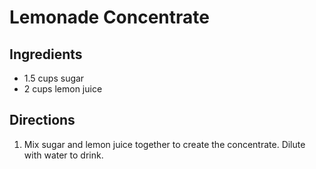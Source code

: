 # Lemonade Concentrate

## Ingredients
* 1.5 cups sugar
* 2 cups lemon juice

## Directions
1. Mix sugar and lemon juice together to create the concentrate. Dilute with water to drink. 

